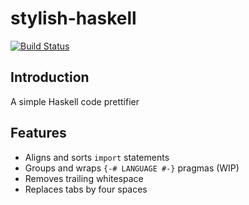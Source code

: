 stylish-haskell
===============

[![Build Status](https://secure.travis-ci.org/jaspervdj/stylish-haskell-imports.png?branch=master)](http://travis-ci.org/jaspervdj/stylish-haskell-imports)

Introduction
------------

A simple Haskell code prettifier

Features
--------

- Aligns and sorts `import` statements
- Groups and wraps `{-# LANGUAGE #-}` pragmas (WIP)
- Removes trailing whitespace
- Replaces tabs by four spaces
